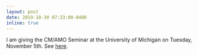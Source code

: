 ```yaml
---
layout: post
date: 2019-10-30 07:23:00-0400
inline: true
---
```


I am giving the CM/AMO Seminar at the University of Michigan on Tuesday, November 5th. See [here](https://lsa.umich.edu/physics/news-events/all-events.detail.html/65481-16605627.html).
